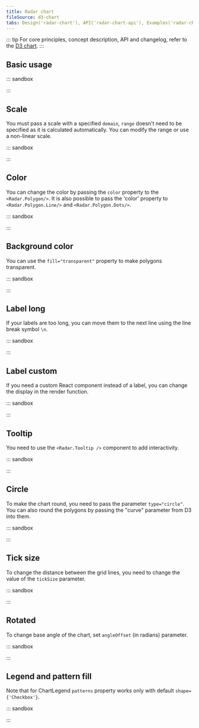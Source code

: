 ```yaml
---
title: Radar chart
fileSource: d3-chart
tabs: Design('radar-chart'), API('radar-chart-api'), Examples('radar-chart-code')
---
```


::: tip
For core principles, concept description, API and changelog, refer to the [D3 chart](/data-display/d3-chart/d3-chart).
:::

## Basic usage

::: sandbox

<script lang="tsx">
  export Demo from 'stories/components/d3-chart/docs/examples/radar-chart/basic-usage.tsx';
</script>

:::

## Scale

You must pass a scale with a specified `domain`, `range` doesn't need to be specified as it is calculated automatically.
You can modify the range or use a non-linear scale.

::: sandbox

<script lang="tsx">
  export Demo from 'stories/components/d3-chart/docs/examples/radar-chart/scale.tsx';
</script>

:::

## Color

You can change the color by passing the `color` property to the `<Radar.Polygon/>`.
It is also possible to pass the 'color' property to `<Radar.Polygon.Line/>` and `<Radar.Polygon.Dots/>`.

::: sandbox

<script lang="tsx">
  export Demo from 'stories/components/d3-chart/docs/examples/radar-chart/color.tsx';
</script>

:::

## Background color

You can use the `fill="transparent"` property to make polygons transparent.

::: sandbox

<script lang="tsx">
  export Demo from 'stories/components/d3-chart/docs/examples/radar-chart/background-color.tsx';
</script>

:::

## Label long

If your labels are too long, you can move them to the next line using the line break symbol `\n`.

::: sandbox

<script lang="tsx">
  export Demo from 'stories/components/d3-chart/docs/examples/radar-chart/label-long.tsx';
</script>

:::

## Label custom

If you need a custom React component instead of a label, you can change the display in the render function.

::: sandbox

<script lang="tsx">
  export Demo from 'stories/components/d3-chart/docs/examples/radar-chart/label-custom.tsx';
</script>

:::

## Tooltip

You need to use the `<Radar.Tooltip />` component to add interactivity.

::: sandbox

<script lang="tsx">
  export Demo from 'stories/components/d3-chart/docs/examples/radar-chart/tooltip.tsx';
</script>

:::

## Circle

To make the chart round, you need to pass the parameter `type="circle"`.
You can also round the polygons by passing the "curve" parameter from D3 into them.

::: sandbox

<script lang="tsx">
  export Demo from 'stories/components/d3-chart/docs/examples/radar-chart/circle.tsx';
</script>

:::

## Tick size

To change the distance between the grid lines, you need to change the value of the `tickSize` parameter.

::: sandbox

<script lang="tsx">
  export Demo from 'stories/components/d3-chart/docs/examples/radar-chart/tick-size.tsx';
</script>

:::

## Rotated

To change base angle of the chart, set `angleOffset` (in radians) parameter.

::: sandbox

<script lang="tsx">
  export Demo from 'stories/components/d3-chart/docs/examples/radar-chart/rotated.tsx';
</script>

:::

## Legend and pattern fill

Note that for ChartLegend `patterns` property works only with default `shape={'Checkbox'}`.

::: sandbox

<script lang="tsx">
  export Demo from 'stories/components/d3-chart/docs/examples/radar-chart/legend-and-pattern-fill.tsx';
</script>

:::
